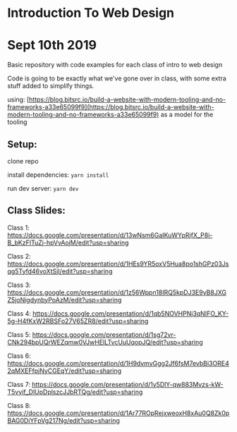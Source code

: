 # Introduction To Web Design
# Sept 10th 2019

Basic repository with code examples for each class of intro to web design

Code is going to be exactly what we've gone over in class, with some extra stuff added to simplify things.

using: [https://blog.bitsrc.io/build-a-website-with-modern-tooling-and-no-frameworks-a33e65099f9](https://blog.bitsrc.io/build-a-website-with-modern-tooling-and-no-frameworks-a33e65099f9) as a model for the tooling


## Setup: ##

clone repo

install dependencies: `yarn install`

run dev server: `yarn dev`

## Class Slides: ##
Class 1: https://docs.google.com/presentation/d/13wNsm6GaIKuWYpRjfX_P8i-B_bKzFITuZj-hpVvAojM/edit?usp=sharing

Class 2: https://docs.google.com/presentation/d/1HEs9YR5oxV5Hua8po1shGPz03Jsqg5Tyfd46voXtSjI/edit?usp=sharing

Class 3: https://docs.google.com/presentation/d/1z56Wppn18IRQ5kpDJ3E9yB8JXGZ5joNigdynbyPoAzM/edit?usp=sharing

Class 4: https://docs.google.com/presentation/d/1qb5NOVHPNj3qNIFO_KY-5g-H4fKxW2RBSFo27V65ZR8/edit?usp=sharing

Class 5: https://docs.google.com/presentation/d/1sg72vr-CNk294bpUQrWEZqmw0VJwHEILTvcUuUqopJQ/edit?usp=sharing

Class 6: https://docs.google.com/presentation/d/1H9dvmyGgg2Jf6fsM7evbBi3ORE42qMXEFfpjNyCGEqY/edit?usp=sharing

Class 7: https://docs.google.com/presentation/d/1y5DlY-qw883Mvzs-kW-T5vyif_DlUpDplszcJJbRTQg/edit?usp=sharing

Class 8: https://docs.google.com/presentation/d/1Ar77ROpRejxweoxH8xAu0Q8Zk0pBAG0DiYFpVg217Ng/edit?usp=sharing